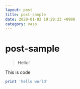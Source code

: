 ```yaml
---
layout: post
title: post-sample
date: 2020-01-02 19:20:23 +0900
category: vasp
---
```

# post-sample
> Hello!

This is code
```ruby
print 'hello world'
```
